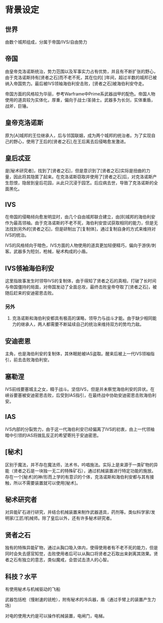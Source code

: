 # 背景设定

## 世界

由数个城邦组成，分属于帝国/IVS/自由势力

## 帝国

由皇帝克洛诺斯统治，势力范围以及军事实力占有优势，并且有不断扩张的野心，由于克洛诺斯持有[贤者之石]而不老不死，其在位的[    ]年间，超过半数的城邦已被纳入帝国势力。最后被IVS领袖海伯利安击败，[贤者之石]被海伯利安夺走。

帝国方面的风格较为华丽，参考Warframe中Prime系武器战甲的配色。帝国人物使用的道具较为实体化，厚重，偏向于战士/圣骑士。武器多为长剑，实体重盾，战斧，巨锤。

## 皇帝克洛诺斯

原为[A]城邦的王位继承人，后与邻国联姻，成为两个城邦的统治者。为了实现自己的野心，使用了王后的[贤者之石],在王后离去后侵略愈发激进。

## 皇后忒亚

是[秘术研究者]，找到了[贤者之石]，但是意识到了[贤者之石]实际是扭曲的力量，因此将其隐匿了起来。在克洛诺斯窃取并使用了[贤者之石]后，对克洛诺斯产生怨恨，隐居到皇后花园，从此只沉浸于园艺。后应病去世，导致了克洛诺斯的全面黑化。

## IVS

在帝国的侵略倾向愈发明显时，由几个自由城邦联合建立，由[B]城邦的海伯利安作为最高领袖。由于克洛诺斯的不老不死，海伯利安尝试获取相同的能力，但是无法找到另外的[贤者之石]，但是研制出了[复制体]，通过复制自身的方式来维持对IVS的统治。

IVS的风格倾向于暗色，IVS方面的人物使用的道具更加轻便精巧，偏向于游侠/刺客。武器多为短剑，枪械，秘术构成的小盾。

## IVS领袖海伯利安

这里指故事发生时领导IVS的复制体，由于得知了贤者之石的真相，打破了长时间与帝国僵持的局面，对帝国发动了全面总攻，最终击败皇帝夺取了[贤者之石]，被随后赶来的安迪密恩击败。

### 另外

1. 克洛诺斯和海伯利安都具有极高的谋略，领导力与战斗才能。由于缺少相同能力的继承人，两人都需要不断延续自己的统治来维持双方的势均力敌。

## 安迪密恩

主角，也是海伯利安的复制体，其休眠舱被IAS盗取。醒来后被上一代IVS领袖指引，前去击败海伯利安。

## 塞勒涅

IVS前线要塞城主之女，精于战斗。坚信IVS，但是并未察觉海伯利安的异状。在峡谷要塞被安迪密恩击败，后受到IAS指引，在最终战中协助安迪密恩击败海伯利安。

## IAS

IVS内部的分裂势力，由于这一代海伯利安已经偏离了IVS的初衷，由上一代领袖暗中引领的IAS将拨乱反正的希望寄托于安迪密恩。

## [秘术]

区别于魔法，并不存在魔法师，法术书，吟唱施法。实际上是来源于一类矿物的异能（贤者之石是一块独一无二的特殊矿石），通过机械装置进行特定功能的施放。存在一个[秘术]的神/形而上学的有意识的个体，克洛诺斯和海伯利安都与其有接触，所以不需要装置就可以使用[秘术]。

## 秘术研究者

对异能矿石进行研究，并结合机械装置来制作武器道具，药剂等。类似科学家/发明家/工匠/机械师。除了皇后以外，还有许多秘术研究者。

## 贤者之石

独有的特殊异能矿物，通过从胸口吸入体内，使得使用者有不老不死的能力，但是同时会失去感官知觉，击败使用者后可以从胸口将贤者之石取出来剥离其效果。贤者之石有独立的意志，类似魔戒，会尝试击溃人的心智。

## 科技？水平

有使用秘术与机械驱动的飞船

武器包括枪（慢射速的铳枪），附有秘术的冷兵器，盾（通过手臂上的装置产生力场）

对电的使用大约是可以操作机械装置，电闸门，电梯。